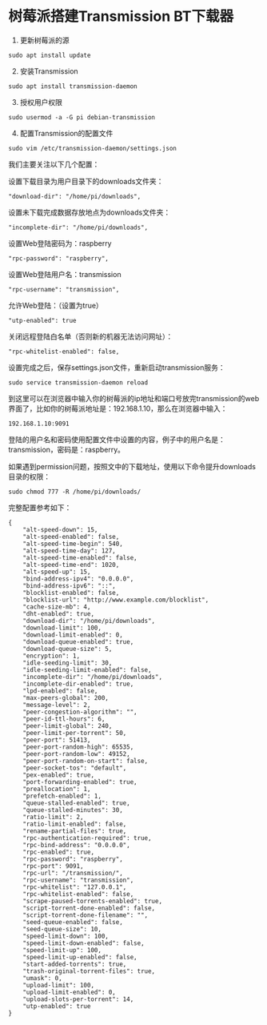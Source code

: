 # 树莓派搭建Transmission BT下载器

1. 更新树莓派的源

```
sudo apt install update
```

2. 安装Transmission 

```
sudo apt install transmission-daemon
```

3. 授权用户权限

```
sudo usermod -a -G pi debian-transmission
```

4. 配置Transmission的配置文件

```
sudo vim /etc/transmission-daemon/settings.json
```

我们主要关注以下几个配置：

设置下载目录为用户目录下的downloads文件夹：

```
"download-dir": "/home/pi/downloads",
```

设置未下载完成数据存放地点为downloads文件夹：

```
"incomplete-dir": "/home/pi/downloads",
```

设置Web登陆密码为：raspberry

```
"rpc-password": "raspberry",
```

设置Web登陆用户名：transmission

```
"rpc-username": "transmission",
```

允许Web登陆：（设置为true）

```
"utp-enabled": true
```

关闭远程登陆白名单（否则新的机器无法访问网址）：

```
"rpc-whitelist-enabled": false,
```

设置完成之后，保存settings.json文件，重新启动transmission服务：

```
sudo service transmission-daemon reload
```

到这里可以在浏览器中输入你的树莓派的ip地址和端口号放完transmission的web界面了，比如你的树莓派地址是：192.168.1.10，那么在浏览器中输入：

```
192.168.1.10:9091
```

登陆的用户名和密码使用配置文件中设置的内容，例子中的用户名是：transmission，密码是：raspberry。

如果遇到permission问题，按照文中的下载地址，使用以下命令提升downloads目录的权限：


```
sudo chmod 777 -R /home/pi/downloads/
```

完整配置参考如下：

```
{
    "alt-speed-down": 15,
    "alt-speed-enabled": false,
    "alt-speed-time-begin": 540,
    "alt-speed-time-day": 127,
    "alt-speed-time-enabled": false,
    "alt-speed-time-end": 1020,
    "alt-speed-up": 15,
    "bind-address-ipv4": "0.0.0.0",
    "bind-address-ipv6": "::",
    "blocklist-enabled": false,
    "blocklist-url": "http://www.example.com/blocklist",
    "cache-size-mb": 4,
    "dht-enabled": true,
    "download-dir": "/home/pi/downloads",
    "download-limit": 100,
    "download-limit-enabled": 0,
    "download-queue-enabled": true,
    "download-queue-size": 5,
    "encryption": 1,
    "idle-seeding-limit": 30,
    "idle-seeding-limit-enabled": false,
    "incomplete-dir": "/home/pi/downloads",
    "incomplete-dir-enabled": true,
    "lpd-enabled": false,
    "max-peers-global": 200,
    "message-level": 2,
    "peer-congestion-algorithm": "",
    "peer-id-ttl-hours": 6,
    "peer-limit-global": 240,
    "peer-limit-per-torrent": 50,
    "peer-port": 51413,
    "peer-port-random-high": 65535,
    "peer-port-random-low": 49152,
    "peer-port-random-on-start": false,
    "peer-socket-tos": "default",
    "pex-enabled": true,
    "port-forwarding-enabled": true,
    "preallocation": 1,
    "prefetch-enabled": 1,
    "queue-stalled-enabled": true,
    "queue-stalled-minutes": 30,
    "ratio-limit": 2,
    "ratio-limit-enabled": false,
    "rename-partial-files": true,
    "rpc-authentication-required": true,
    "rpc-bind-address": "0.0.0.0",
    "rpc-enabled": true,
    "rpc-password": "raspberry",
    "rpc-port": 9091,
    "rpc-url": "/transmission/",
    "rpc-username": "transmission",
    "rpc-whitelist": "127.0.0.1",
    "rpc-whitelist-enabled": false,
    "scrape-paused-torrents-enabled": true,
    "script-torrent-done-enabled": false,
    "script-torrent-done-filename": "",
    "seed-queue-enabled": false,
    "seed-queue-size": 10,
    "speed-limit-down": 100,
    "speed-limit-down-enabled": false,
    "speed-limit-up": 100,
    "speed-limit-up-enabled": false,
    "start-added-torrents": true,
    "trash-original-torrent-files": true,
    "umask": 0,
    "upload-limit": 100,
    "upload-limit-enabled": 0,
    "upload-slots-per-torrent": 14,
    "utp-enabled": true
}
```

